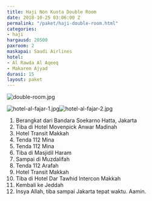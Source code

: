 ```yaml
---
title: Haji Non Kuota Double Room
date: 2018-10-25 03:06:00 Z
permalink: "/paket/haji-double-room.html"
categories:
- haji
hargausd: 20500
paxroom: 2
maskapai: Saudi Airlines
hotel:
- Al Rawda Al Aqeeq
- Makarem Ajyad
durasi: 15
layout: paket
---
```


![double-room.jpg](/uploads/double-room.jpg)

![hotel-al-fajar-1.jpg](/uploads/hotel-al-fajar-1.jpg)![hotel-al-fajar-2.jpg](/uploads/hotel-al-fajar-2.jpg)

1. Berangkat dari Bandara Soekarno Hatta, Jakarta
2. Tiba di Hotel Movenpick Anwar Madinah
3. Hotel Transit Makkah
4. Tenda 112 Mina
5. Tenda 112 Mina
6. Tiba di Masjidil Haram
7. Sampai di Muzdalifah
8. Tenda 112 Arafah
9. Hotel Transit Makkah
10. Tiba di Hotel Dar Tawhid Intercon Makkah
11. Kembali ke Jeddah
12. Insya Allah, tiba sampai Jakarta tepat waktu. Aamin. 